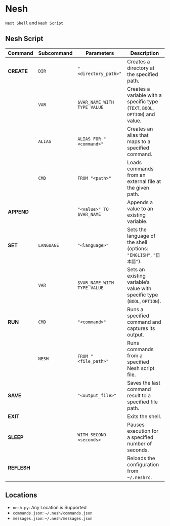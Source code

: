 # Nesh
`Next Shell` and `Nesh Script`

## Nesh Script

| Command      | Subcommand         | Parameters                  | Description                                                                                       |
|--------------|--------------------|-----------------------------|---------------------------------------------------------------------------------------------------|
| **CREATE**   | `DIR`              | `"<directory_path>"`        | Creates a directory at the specified path.                                                       |
|              | `VAR`              | `$VAR_NAME WITH TYPE VALUE` | Creates a variable with a specific type (`TEXT`, `BOOL`, `OPTION`) and value.                     |
|              | `ALIAS`            | `ALIAS FOR "<command>"`     | Creates an alias that maps to a specified command.                                               |
|              | `CMD`              | `FROM "<path>"`             | Loads commands from an external file at the given path.                                          |
| **APPEND**   |                    | `"<value>" TO $VAR_NAME`    | Appends a value to an existing variable.                                                         |
| **SET**      | `LANGUAGE`         | `"<language>"`              | Sets the language of the shell (options: `"ENGLISH"`, `"日本語"`).                                |
|              | `VAR`              | `$VAR_NAME WITH TYPE VALUE` | Sets an existing variable’s value with specific type (`BOOL`, `OPTION`).                          |
| **RUN**      | `CMD`              | `"<command>"`               | Runs a specified command and captures its output.                                                |
|              | `NESH`             | `FROM "<file_path>"`        | Runs commands from a specified Nesh script file.                                                 |
| **SAVE**     |                    | `"<output_file>"`           | Saves the last command result to a specified file path.                                          |
| **EXIT**     |                    |                             | Exits the shell.                                                                                  |
| **SLEEP**    |                    | `WITH SECOND <seconds>`     | Pauses execution for a specified number of seconds.                                              |
| **REFLESH**  |                    |                             | Reloads the configuration from `~/.neshrc`.                                                      |

## Locations
- `nesh.py`: Any Location is Supported
- `commands.json`: `~/.nesh/commands.json`
- `messages.json`: `~/.nesh/messages.json`
